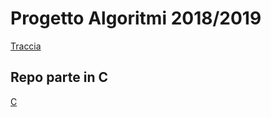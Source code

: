 # Progetto Algoritmi 2018/2019

[Traccia](https://github.com/AndreAzzalin/Algoritmi18-19_C/blob/master/TracciaProgetto.pdf)

## Repo parte in C

[C](https://github.com/AndreAzzalin/Algoritmi18-19_C)
